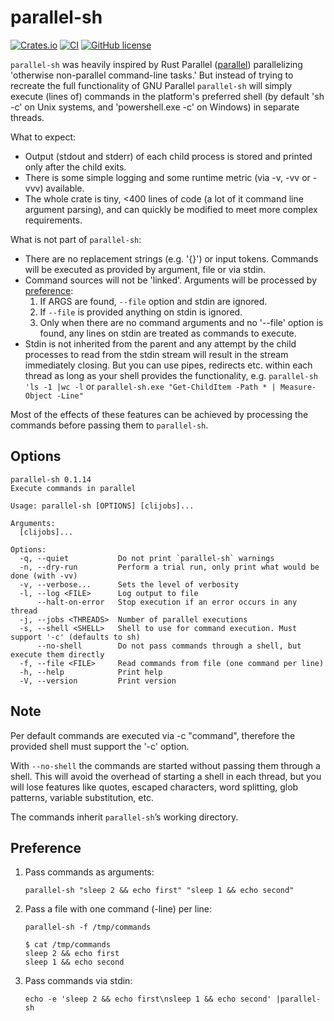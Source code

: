 # parallel-sh

[![Crates.io](https://img.shields.io/crates/v/parallel-sh.svg)](https://crates.io/crates/parallel-sh)
[![CI](https://github.com/thyrc/parallel-sh/workflows/Rust/badge.svg)](https://github.com/thyrc/parallel-sh/actions?query=workflow%3ARust)
[![GitHub license](https://img.shields.io/github/license/thyrc/parallel-sh.svg)](https://github.com/thyrc/parallel-sh/blob/main/LICENSE)

`parallel-sh` was heavily inspired by Rust Parallel ([parallel](https://crates.io/crates/parallel)) parallelizing 'otherwise non-parallel command-line tasks.' But instead of trying to recreate the full functionality of GNU Parallel `parallel-sh` will simply execute (lines of) commands in the platform's preferred shell (by default 'sh -c' on Unix systems, and 'powershell.exe -c' on Windows) in separate threads.

What to expect:

- Output (stdout and stderr) of each child process is stored and printed only after the child exits.
- There is some simple logging and some runtime metric (via -v, -vv or -vvv) available.
- The whole crate is tiny, <400 lines of code (a lot of it command line argument parsing), and can quickly be modified to meet more complex requirements.

What is not part of `parallel-sh`:

- There are no replacement strings (e.g. '{}') or input tokens. Commands will be executed as provided by argument, file or via stdin.
- Command sources will not be 'linked'. Arguments will be processed by [preference](#preference):
    1. If ARGS are found, `--file` option and stdin are ignored.
    2. If `--file` is provided anything on stdin is ignored.
    3. Only when there are no command arguments and no '--file' option is found, any lines on stdin are treated as commands to
        execute.
- Stdin is not inherited from the parent and any attempt by the child processes to read from the stdin stream will result in the stream immediately closing. But you can use pipes, redirects etc. within each thread as long as your shell provides the functionality, e.g. `parallel-sh 'ls -1 |wc -l` or `parallel-sh.exe "Get-ChildItem -Path * | Measure-Object -Line"`

Most of the effects of these features can be achieved by processing the commands before passing them to `parallel-sh`.

## Options
```text
parallel-sh 0.1.14
Execute commands in parallel

Usage: parallel-sh [OPTIONS] [clijobs]...

Arguments:
  [clijobs]...

Options:
  -q, --quiet           Do not print `parallel-sh` warnings
  -n, --dry-run         Perform a trial run, only print what would be done (with -vv)
  -v, --verbose...      Sets the level of verbosity
  -l, --log <FILE>      Log output to file
      --halt-on-error   Stop execution if an error occurs in any thread
  -j, --jobs <THREADS>  Number of parallel executions
  -s, --shell <SHELL>   Shell to use for command execution. Must support '-c' (defaults to sh)
      --no-shell        Do not pass commands through a shell, but execute them directly
  -f, --file <FILE>     Read commands from file (one command per line)
  -h, --help            Print help
  -V, --version         Print version
```

## Note

Per default commands are executed via <SHELL> -c "command", therefore the provided shell must support the '-c' option.

With `--no-shell` the commands are started without passing them through a shell. This will avoid the overhead of starting a shell in each thread, but you will lose features like quotes, escaped characters, word splitting, glob patterns, variable substitution, etc.

The commands inherit `parallel-sh`’s working directory.

## Preference

1. Pass commands as arguments:
   ```shell
   parallel-sh "sleep 2 && echo first" "sleep 1 && echo second"
   ```

2. Pass a file with one command (-line) per line:
   ```shell
   parallel-sh -f /tmp/commands

   $ cat /tmp/commands
   sleep 2 && echo first
   sleep 1 && echo second
   ```

3. Pass commands via stdin:
   ```shell
   echo -e 'sleep 2 && echo first\nsleep 1 && echo second' |parallel-sh
   ```
